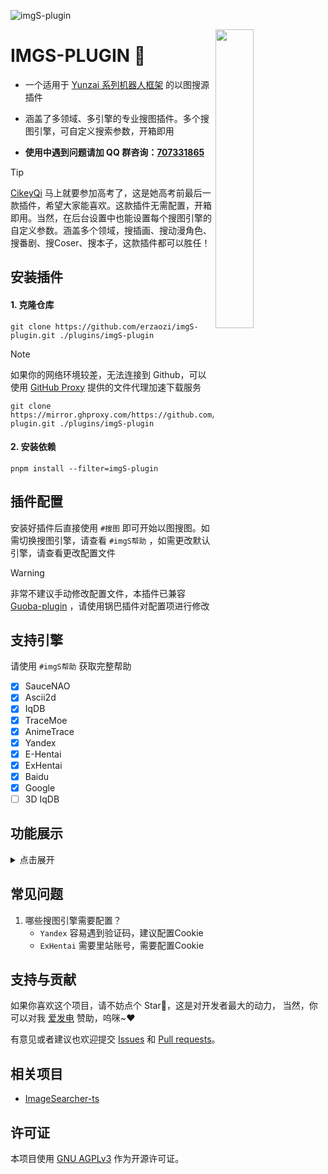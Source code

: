 ![imgS-plugin](https://socialify.git.ci/erzaozi/imgS-plugin/image?description=1&font=Raleway&forks=1&issues=1&language=1&name=1&owner=1&pattern=Circuit%20Board&pulls=1&stargazers=1&theme=Auto)

<img decoding="async" align=right src="https://cdn.jsdelivr.net/gh/erzaozi/imgS-plugin/resources/readme/girl.png" width="35%">

# IMGS-PLUGIN 🌰

- 一个适用于 [Yunzai 系列机器人框架](https://github.com/yhArcadia/Yunzai-Bot-plugins-index) 的以图搜源插件

- 涵盖了多领域、多引擎的专业搜图插件。多个搜图引擎，可自定义搜索参数，开箱即用

- **使用中遇到问题请加 QQ 群咨询：[707331865](https://qm.qq.com/q/TXTIS9KhO2)**

> [!TIP]
> [CikeyQi](https://github.com/CikeyQi) 马上就要参加高考了，这是她高考前最后一款插件，希望大家能喜欢。这款插件无需配置，开箱即用。当然，在后台设置中也能设置每个搜图引擎的自定义参数。涵盖多个领域，搜插画、搜动漫角色、搜番剧、搜Coser、搜本子，这款插件都可以胜任！

## 安装插件

#### 1. 克隆仓库

```
git clone https://github.com/erzaozi/imgS-plugin.git ./plugins/imgS-plugin
```

> [!NOTE]
> 如果你的网络环境较差，无法连接到 Github，可以使用 [GitHub Proxy](https://mirror.ghproxy.com/) 提供的文件代理加速下载服务
>
> ```
> git clone https://mirror.ghproxy.com/https://github.com/erzaozi/imgS-plugin.git ./plugins/imgS-plugin
> ```

#### 2. 安装依赖

```
pnpm install --filter=imgS-plugin
```

## 插件配置

安装好插件后直接使用 `#搜图` 即可开始以图搜图。如需切换搜图引擎，请查看 `#imgS帮助` ，如需更改默认引擎，请查看更改配置文件

> [!WARNING]
> 非常不建议手动修改配置文件，本插件已兼容 [Guoba-plugin](https://github.com/guoba-yunzai/guoba-plugin) ，请使用锅巴插件对配置项进行修改

## 支持引擎

请使用 `#imgS帮助` 获取完整帮助

- [x] SauceNAO
- [x] Ascii2d
- [x] IqDB
- [x] TraceMoe
- [x] AnimeTrace
- [x] Yandex
- [x] E-Hentai
- [x] ExHentai
- [x] Baidu
- [x] Google
- [ ] 3D IqDB

## 功能展示


<details><summary>点击展开</summary>

| 搜图引擎 | 支持领域 | 结果展示 |
| ---------- | ---------- | ---------- |
| SauceNAO    | 支持Pixiv、Twitter等多个平台的图像搜索 | ![renderings](https://cdn.jsdelivr.net/gh/erzaozi/imgS-plugin/resources/readme/saucenao.png) |
| Ascii2d     | 主要提供色阶、特征搜索，支持Pixiv、Twitter（部分支持）等 | ![renderings](https://cdn.jsdelivr.net/gh/erzaozi/imgS-plugin/resources/readme/ascii2d.png) |
| IqDB        | 多模式图片搜索，支持多个二次元相关站点 | ![renderings](https://cdn.jsdelivr.net/gh/erzaozi/imgS-plugin/resources/readme/iqdb.png) |
| TraceMoe   | 定位以及搜寻动画截图的搜索引擎 | ![renderings](https://cdn.jsdelivr.net/gh/erzaozi/imgS-plugin/resources/readme/tracemoe.png) |
| AnimeTrace | 主要用于番剧、Galgame游戏角色搜索，能自动识别角色脸部并搜索对应图片 | ![renderings](https://cdn.jsdelivr.net/gh/erzaozi/imgS-plugin/resources/readme/animetrace.png) |
| Yandex      | 强大的图像搜索引擎，支持广泛的图像搜索 | ![renderings](https://cdn.jsdelivr.net/gh/erzaozi/imgS-plugin/resources/readme/yandex.png) |
| E-Hentai    | 主要用于搜索成人向的插画和漫画等 | ![renderings](https://cdn.jsdelivr.net/gh/erzaozi/imgS-plugin/resources/readme/ehentai.png) |
| Baidu       | 提供以图搜图功能，支持广泛的内容搜索 | ![renderings](https://cdn.jsdelivr.net/gh/erzaozi/imgS-plugin/resources/readme/baidu.png) |
| Google       | 非常广泛应用的以图搜图引擎，支持各种类型的图片搜索 | ![renderings](https://cdn.jsdelivr.net/gh/erzaozi/imgS-plugin/resources/readme/google.png) |

</details>

## 常见问题

1. 哪些搜图引擎需要配置？
   - `Yandex` 容易遇到验证码，建议配置Cookie
   - `ExHentai` 需要里站账号，需要配置Cookie

## 支持与贡献

如果你喜欢这个项目，请不妨点个 Star🌟，这是对开发者最大的动力， 当然，你可以对我 [爱发电](https://afdian.net/a/sumoqi) 赞助，呜咪~❤️

有意见或者建议也欢迎提交 [Issues](https://github.com/erzaozi/imgS-plugin/issues) 和 [Pull requests](https://github.com/erzaozi/imgS-plugin/pulls)。

## 相关项目

- [ImageSearcher-ts](https://github.com/huankong233/ImageSearcher-ts)

## 许可证

本项目使用 [GNU AGPLv3](https://choosealicense.com/licenses/agpl-3.0/) 作为开源许可证。
